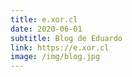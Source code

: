 ```yaml
---
title: e.xor.cl
date: 2020-06-01
subtitle: Blog de Eduardo
link: https://e.xor.cl
image: /img/blog.jpg
---
```


